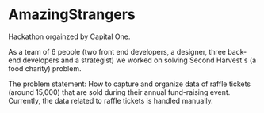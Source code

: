 # AmazingStrangers

Hackathon orgainzed by Capital One.

As a team of 6 people (two front end developers, a designer, three back-end developers and a strategist) we worked on solving Second Harvest's (a food charity) problem.

The problem statement: How to capture and organize data of raffle tickets (around 15,000) that are sold during their annual fund-raising event. Currently, the data related to raffle tickets is handled manually.
